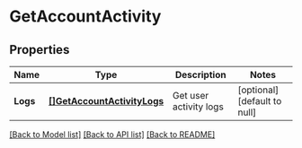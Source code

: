 # GetAccountActivity

## Properties
Name | Type | Description | Notes
------------ | ------------- | ------------- | -------------
**Logs** | [**[]GetAccountActivityLogs**](getAccountActivityLogs.md) | Get user activity logs | [optional] [default to null]

[[Back to Model list]](../README.md#documentation-for-models) [[Back to API list]](../README.md#documentation-for-api-endpoints) [[Back to README]](../README.md)


